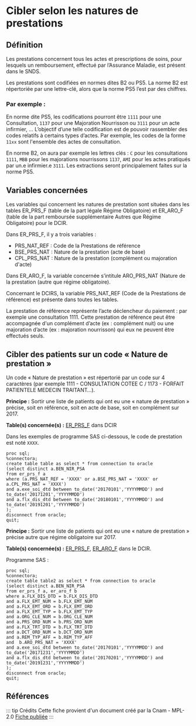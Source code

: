 # Cibler selon les natures de prestations
<!-- SPDX-License-Identifier: MPL-2.0 -->

## Définition
Les prestations concernent tous les actes et prescriptions de soins, pour lesquels un remboursement, effectué par l’Assurance Maladie, est présent dans le SNDS. 

Les prestations sont codifiées en normes dites B2 ou PS5. 
La norme B2 est répertoriée par une lettre-clé, alors que la norme PS5 l’est par des chiffres.

### Par exemple :
En norme dite PS5, les codifications pourront être `1111` pour une Consultation, `1137` pour une Majoration Nourrisson ou `3111` pour un acte infirmier, ...
L’objectif d’une telle codification est de pouvoir rassembler des codes relatifs à certains types d’actes.
Par exemple, les codes de la forme `11xx` sont l'ensemble des actes de consultation.

En norme B2, on aura par exemple les lettres clés : `C` pour les consultations `1111`, `MBB` pour les majorations nourrissons `1137`, `AMI` pour les actes pratiqués par un.e infirmier.e `3111`.
Les extractions seront principalement faites sur la norme PS5.

## Variables concernées
Les variables qui concernent les natures de prestation sont situées dans les tables ER_PRS_F (table de la part légale Régime Obligatoire) et ER_ARO_F (table de la part remboursée supplémentaire Autres que Régime Obligatoire) pour le DCIR.

Dans ER_PRS_F, il y a trois variables :
- PRS_NAT_REF : Code de la Prestations de référence
- BSE_PRS_NAT : Nature de la prestation (acte de base)
- CPL_PRS_NAT : Nature de la prestation (complément ou majoration d'acte)

Dans ER_ARO_F, la variable concernée s’intitule ARO_PRS_NAT (Nature de la prestation (autre que régime obligatoire).

Concernant le DCIRS, la variable PRS_NAT_REF (Code de la Prestations de référence) est présente dans toutes les tables.

La prestation de référence représente l’acte déclencheur du paiement : par exemple une consultation 1111.
Cette prestation de référence peut être accompagnée d'un complément d’acte (ex : complément nuit) ou une majoration d’acte (ex : majoration nourrisson) qui eux ne peuvent être effectués seuls.

## Cibler des patients sur un code « Nature de prestation »
Un code « Nature de prestation » est répertorié par un code sur 4 caractères (par exemple 1111 - CONSULTATION COTEE C / 1173 - FORFAIT PATIENTELE MEDECIN TRAITANT…).

**Principe :** Sortir une liste de patients qui ont eu une « nature de prestation » précise, soit en référence, soit en acte de base, soit en complément sur 2017. 

**Table(s) concernée(s) :** [ER_PRS_F](../tables/DCIR/ER_PRS_F.md) dans DCIR

Dans les exemples de programme SAS ci-dessous, le code de prestation est noté `XXXX`.

```{SAS}
proc sql;
%connectora;
create table table as select * from connection to oracle
(select distinct a.BEN_NIR_PSA
from er_prs_f a
where (a.PRS_NAT_REF = 'XXXX' or a.BSE_PRS_NAT = 'XXXX' or a.CPL_PRS_NAT = 'XXXX')
and a.exe_soi_dtd between to_date('20170101','YYYYMMDD') and to_date('20171201','YYYYMMDD')
and a.flx_dis_dtd between to_date('20180101','YYYYMMDD') and to_date('20191201','YYYYMMDD')
);
disconnect from oracle;
quit;

```

**Principe :** Sortir une liste de patients qui ont eu une « nature de prestation » précise autre que régime obligatoire sur 2017. 

**Table(s) concernée(s) :** [ER_PRS_F](../tables/DCIR/ER_PRS_F.md), [ER_ARO_F](../tables/DCIR/ER_ARO_F.md) dans le DCIR.

Programme SAS :

```{SAS}
proc sql;
%connectora;
create table table2 as select * from connection to oracle
(select distinct a.BEN_NIR_PSA
from er_prs_f a, er_aro_f b
where a.FLX_DIS_DTD = b.FLX_DIS_DTD 
and a.FLX_EMT_NUM = b.FLX_EMT_NUM 
and a.FLX_EMT_ORD = b.FLX_EMT_ORD 
and a.FLX_EMT_TYP = b.FLX_EMT_TYP 
and a.ORG_CLE_NUM = b.ORG_CLE_NUM 
and a.PRS_ORD_NUM = b.PRS_ORD_NUM 
and a.FLX_TRT_DTD = b.FLX_TRT_DTD
and a.DCT_ORD_NUM = b.DCT_ORD_NUM 
and a.REM_TYP_AFF = b.REM_TYP_AFF
and  b.ARO_PRS_NAT = 'XXXX'
and a.exe_soi_dtd between to_date('20170101','YYYYMMDD') and to_date('20171231','YYYYMMDD')
and a.flx_dis_dtd between to_date('20170201','YYYYMMDD') and to_date('20191231','YYYYMMDD')
);
disconnect from oracle;
quit;
```


## Références

::: tip Crédits
Cette fiche provient d'un document créé par la Cnam - MPL-2.0
[Fiche publiée](../files/Cnam/2019-10_Cnam_Programmes-SAS-Nature-Prestation_MPL-2.0.doc)
:::
